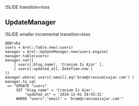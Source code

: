 !SLIDE transition=toss
## UpdateManager ##

!SLIDE smaller incremental transition=toss

    @@@ruby
    users = Arel::Table.new(:users)
    manager = Arel::UpdateManager.new(users.engine)
    manager.table(users)
    manager.set([
        [ users[:blog_name], 'Cranium Is Ajar' ],
        [ users[:updated_at], DateTime.now ]
    ])
    manager.where( users[:email].eq('bram@craniumisajar.com') )
    manager.to_sql
     => "UPDATE "users" 
         SET "blog_name" = 'Cranium Is Ajar', 
             "updated_at" = '2010-12-01 18:43:31' 
         WHERE "users"."email" = 'bram@craniumisajar.com'"


